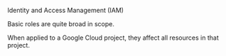  Identity and Access Management (IAM)



Basic roles are quite broad in scope. 

When applied to a Google Cloud project, they affect all resources in that project.



